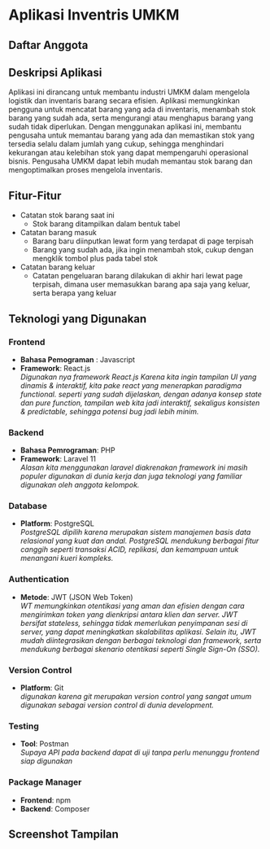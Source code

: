 # Aplikasi Inventris UMKM
## Daftar Anggota


## Deskripsi Aplikasi
Aplikasi ini dirancang untuk membantu industri UMKM dalam mengelola logistik dan inventaris barang secara efisien. Aplikasi memungkinkan pengguna untuk mencatat barang yang ada di inventaris, menambah stok barang yang sudah ada, serta mengurangi atau menghapus barang yang sudah tidak diperlukan. Dengan menggunakan aplikasi ini, membantu pengusaha untuk memantau barang yang ada dan memastikan stok yang tersedia selalu dalam jumlah yang cukup, sehingga menghindari kekurangan atau kelebihan stok yang dapat mempengaruhi operasional bisnis. Pengusaha UMKM dapat lebih mudah memantau stok barang dan mengoptimalkan proses mengelola inventaris.

## Fitur-Fitur
- Catatan stok barang saat ini
    - Stok barang ditampilkan dalam bentuk tabel
- Catatan barang masuk
    - Barang baru diinputkan lewat form yang terdapat di page terpisah
    - Barang yang sudah ada, jika ingin menambah stok, cukup dengan mengklik tombol plus pada tabel stok
- Catatan barang keluar
    - Catatan pengeluaran barang dilakukan di akhir hari lewat page terpisah, dimana user memasukkan barang apa saja yang keluar, serta berapa yang keluar

## Teknologi yang Digunakan  

### **Frontend**  
- **Bahasa Pemograman** : Javascript
- **Framework**: React.js  
  *Digunakan nya framework React.js  Karena kita ingin tampilan UI yang dinamis & interaktif, kita pake react yang menerapkan paradigma functional. seperti yang sudah dijelaskan, dengan adanya konsep state dan pure function, tampilan web kita jadi interaktif, sekaligus konsisten & predictable, sehingga potensi bug jadi lebih minim.*

### **Backend**  
- **Bahasa Pemrograman**: PHP  
- **Framework**: Laravel 11  
  *Alasan kita menggunakan laravel diakrenakan framework ini masih populer digunakan di dunia kerja dan juga teknologi yang familiar digunakan oleh anggota kelompok.*  

### **Database**  
- **Platform**: PostgreSQL  
  *PostgreSQL dipilih karena merupakan sistem manajemen basis data relasional yang kuat dan andal. PostgreSQL mendukung berbagai fitur canggih seperti transaksi ACID, replikasi, dan kemampuan untuk menangani kueri kompleks.*  

### **Authentication**  
- **Metode**: JWT (JSON Web Token)  
  *WT memungkinkan otentikasi yang aman dan efisien dengan cara mengirimkan token yang dienkripsi antara klien dan server. JWT bersifat stateless, sehingga tidak memerlukan penyimpanan sesi di server, yang dapat meningkatkan skalabilitas aplikasi. Selain itu, JWT mudah diintegrasikan dengan berbagai teknologi dan framework, serta mendukung berbagai skenario otentikasi seperti Single Sign-On (SSO).*  

### **Version Control**  
- **Platform**: Git  
  *digunakan karena git merupakan version control yang sangat umum digunakan sebagai version control di dunia development.*  

### **Testing**  
- **Tool**: Postman  
  *Supaya API pada backend dapat di uji tanpa perlu menunggu frontend siap digunakan*  

### **Package Manager**  
- **Frontend**: npm  
- **Backend**: Composer  



## Screenshot Tampilan

